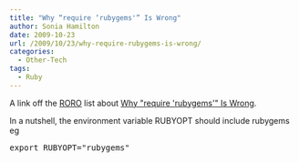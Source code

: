```yaml
---
title: "Why “require ‘rubygems'” Is Wrong"
author: Sonia Hamilton
date: 2009-10-23
url: /2009/10/23/why-require-rubygems-is-wrong/
categories:
  - Other-Tech
tags:
  - Ruby
---
```

A link off the [RORO][1] list about [Why "require 'rubygems'" Is Wrong][2].

<!--more-->

In a nutshell, the environment variable RUBYOPT should include rubygems eg

<pre>export RUBYOPT="rubygems"</pre>

 [1]: http://rubyonrails.com.au/
 [2]: http://tomayko.com/writings/require-rubygems-antipattern
